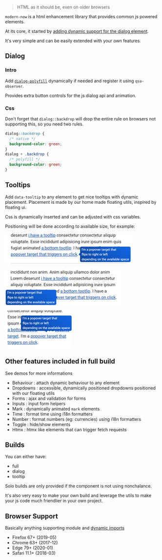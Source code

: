 > HTML as it should be, even on older browsers

`modern-now` is a html enhancement library that provides common js powered
elements.

At its core, it started by [adding dynamic support for the dialog element](https://blog.lekoala.be/using-dialog-elements-today).

It's very simple and can be easily extended with your own features.

## Dialog

### Intro

Add [`dialog-polyfill`](
https://github.com/GoogleChrome/dialog-polyfill) dynamically if needed and register it using `qsa-observer`.

Provides extra button controls for the js dialog api and animation.

### Css

Don't forget that `dialog::backdrop` will drop the entire rule on browsers
not supporting this, so you need two rules.

```css
dialog::backdrop {
  /* native */
  background-color: green;
}
dialog + .backdrop {
  /* polyfill */
  background-color: green;
}
```

## Tooltips

Add `data-tooltip` to any element to get nice tooltips with dynamic placement.
Placement is made by our home made floating utils, inspired by floating ui.

Css is dynamically inserted and can be adjusted with css variables.

Positioning will be done according to available size, for example:

![right](./demos/tooltip-1.png)

![left](./demos/tooltip-2.png) 

![top](./demos/tooltip-3.png) 

## Other features included in full build

See demos for more informations

- Behaviour : attach dynamic behaviour to any element
- Dropdowns : accessible, dynamically positioned dropdowns positioned with our floating utils
- Forms : ajax and validation for forms
- Inputs : input form helpers
- Mark : dynamically animated `mark` elements
- Time : format time using i18n formatters
- Number : format numbers (eg: currencies) using i18n formatters
- Toggle : hide/show elements
- Htmx : htmx like elements that can trigger fetch requests

## Builds

You can either have:
- full
- dialog
- tooltip

Solo builds are only provided if the component is not using nonchalance.

It's also very easy to make your own build and leverage the utils to make your
js code much friendlier in your own project.

## Browser Support

Basically anything supporting module and [dynamic imports](https://caniuse.com/es6-module-dynamic-import)

- Firefox 67+ (2019-05)
- Chrome 63+ (2017-12)
- Edge 79+ (2020-01)
- Safari 11.1+ (2018-03)
 